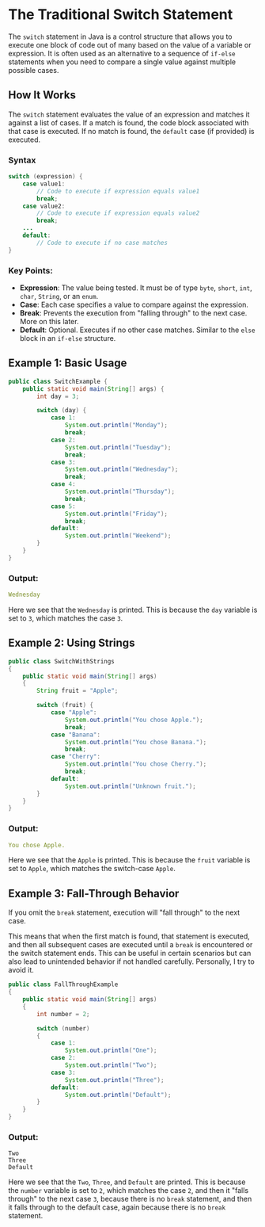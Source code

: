 # The Traditional Switch Statement

The `switch` statement in Java is a control structure that allows you to execute one block of code out of many based on the value of a variable or expression. It is often used as an alternative to a sequence of `if-else` statements when you need to compare a single value against multiple possible cases.

## How It Works
The `switch` statement evaluates the value of an expression and matches it against a list of cases. If a match is found, the code block associated with that case is executed. If no match is found, the `default` case (if provided) is executed.

### Syntax
```java
switch (expression) {
    case value1:
        // Code to execute if expression equals value1
        break;
    case value2:
        // Code to execute if expression equals value2
        break;
    ...
    default:
        // Code to execute if no case matches
}
```

### Key Points:
- **Expression**: The value being tested. It must be of type `byte`, `short`, `int`, `char`, `String`, or an `enum`.
- **Case**: Each case specifies a value to compare against the expression.
- **Break**: Prevents the execution from "falling through" to the next case. More on this later.
- **Default**: Optional. Executes if no other case matches. Similar to the `else` block in an `if-else` structure.

## Example 1: Basic Usage
```java
public class SwitchExample {
    public static void main(String[] args) {
        int day = 3;

        switch (day) {
            case 1:
                System.out.println("Monday");
                break;
            case 2:
                System.out.println("Tuesday");
                break;
            case 3:
                System.out.println("Wednesday");
                break;
            case 4:
                System.out.println("Thursday");
                break;
            case 5:
                System.out.println("Friday");
                break;
            default:
                System.out.println("Weekend");
        }
    }
}
```

### Output:
```yaml
Wednesday
```
Here we see that the `Wednesday` is printed. This is because the `day` variable is set to `3`, which matches the case `3`.

## Example 2: Using Strings
```java
public class SwitchWithStrings 
{
    public static void main(String[] args) 
    {
        String fruit = "Apple";

        switch (fruit) {
            case "Apple":
                System.out.println("You chose Apple.");
                break;
            case "Banana":
                System.out.println("You chose Banana.");
                break;
            case "Cherry":
                System.out.println("You chose Cherry.");
                break;
            default:
                System.out.println("Unknown fruit.");
        }
    }
}
```

### Output:
```yaml
You chose Apple.
```
Here we see that the `Apple` is printed. This is because the `fruit` variable is set to `Apple`, which matches the switch-case `Apple`.

## Example 3: Fall-Through Behavior
If you omit the `break` statement, execution will "fall through" to the next case.

This means that when the first match is found, that statement is executed, and then all subsequent cases are executed until a `break` is encountered or the switch statement ends. This can be useful in certain scenarios but can also lead to unintended behavior if not handled carefully. Personally, I try to avoid it.

```java
public class FallThroughExample 
{
    public static void main(String[] args) 
    {
        int number = 2;

        switch (number) 
        {
            case 1:
                System.out.println("One");
            case 2:
                System.out.println("Two");
            case 3:
                System.out.println("Three");
            default:
                System.out.println("Default");
        }
    }
}
```

### Output:
```
Two
Three
Default
```

Here we see that the `Two`, `Three`, and `Default` are printed. This is because the `number` variable is set to `2`, which matches the case `2`, and then it "falls through" to the next case `3`, because there is no `break` statement, and then it falls through to the default case, again because there is no `break` statement.


